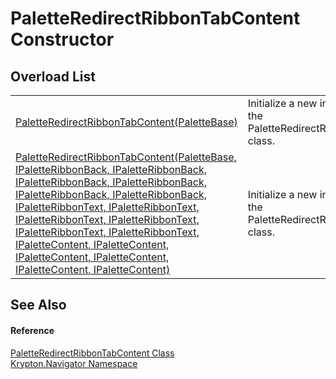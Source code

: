 # PaletteRedirectRibbonTabContent Constructor


## Overload List
<table>
<tr>
<td><a href="55adfdeb-2d6d-c2e1-105f-a46853d54658.md">PaletteRedirectRibbonTabContent(PaletteBase)</a></td>
<td>Initialize a new instance of the PaletteRedirectRibbonDouble class.</td></tr>
<tr>
<td><a href="5d263e71-0cba-8af1-a54f-420966501e49.md">PaletteRedirectRibbonTabContent(PaletteBase, IPaletteRibbonBack, IPaletteRibbonBack, IPaletteRibbonBack, IPaletteRibbonBack, IPaletteRibbonBack, IPaletteRibbonBack, IPaletteRibbonText, IPaletteRibbonText, IPaletteRibbonText, IPaletteRibbonText, IPaletteRibbonText, IPaletteRibbonText, IPaletteContent, IPaletteContent, IPaletteContent, IPaletteContent, IPaletteContent, IPaletteContent)</a></td>
<td>Initialize a new instance of the PaletteRedirectRibbonDouble class.</td></tr>
</table>

## See Also


#### Reference
<a href="f78d1c94-ccf9-c9bc-85cd-232a8e90b00b.md">PaletteRedirectRibbonTabContent Class</a>  
<a href="a21ac074-d119-3dc6-bd1c-d3a12c0128bc.md">Krypton.Navigator Namespace</a>  
